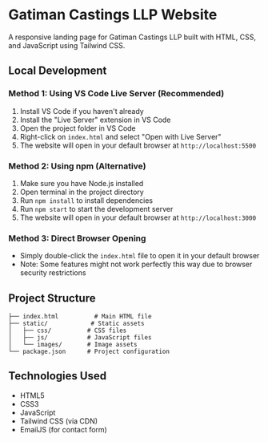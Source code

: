 # Gatiman Castings LLP Website

A responsive landing page for Gatiman Castings LLP built with HTML, CSS, and JavaScript using Tailwind CSS.

## Local Development

### Method 1: Using VS Code Live Server (Recommended)
1. Install VS Code if you haven't already
2. Install the "Live Server" extension in VS Code
3. Open the project folder in VS Code
4. Right-click on `index.html` and select "Open with Live Server"
5. The website will open in your default browser at `http://localhost:5500`

### Method 2: Using npm (Alternative)
1. Make sure you have Node.js installed
2. Open terminal in the project directory
3. Run `npm install` to install dependencies
4. Run `npm start` to start the development server
5. The website will open in your default browser at `http://localhost:3000`

### Method 3: Direct Browser Opening
- Simply double-click the `index.html` file to open it in your default browser
- Note: Some features might not work perfectly this way due to browser security restrictions

## Project Structure
```
├── index.html          # Main HTML file
├── static/            # Static assets
│   ├── css/          # CSS files
│   ├── js/           # JavaScript files
│   └── images/       # Image assets
└── package.json      # Project configuration
```

## Technologies Used
- HTML5
- CSS3
- JavaScript
- Tailwind CSS (via CDN)
- EmailJS (for contact form) 